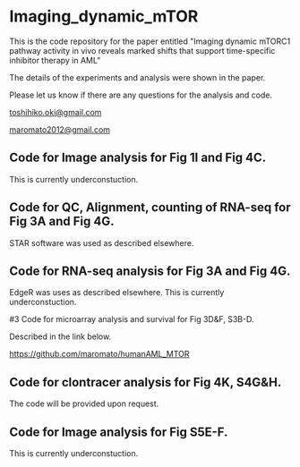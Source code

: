 # Imaging_dynamic_mTOR
This is the code repository for the paper entitled "Imaging dynamic mTORC1 pathway activity in vivo reveals marked shifts that support time-specific inhibitor therapy in AML" 

The details of the experiments and analysis were shown in the paper.

Please let us know if there are any questions for the analysis and code. 

toshihiko.oki@gmail.com

maromato2012@gmail.com

## Code for Image analysis for Fig 1I and Fig 4C.

This is currently underconstuction.

## Code for QC, Alignment, counting of RNA-seq for Fig 3A and Fig 4G.

STAR software was used as described elsewhere. 

## Code for RNA-seq analysis for Fig 3A and Fig 4G.

EdgeR was uses as described elsewhere. This is currently underconstuction. 

#3 Code for microarray analysis and survival for Fig 3D&F, S3B-D.

Described in the link below.

https://github.com/maromato/humanAML_MTOR

## Code for clontracer analysis for Fig 4K, S4G&H.
The code will be provided upon request.

## Code for Image analysis for Fig S5E-F.
This is currently underconstuction.
